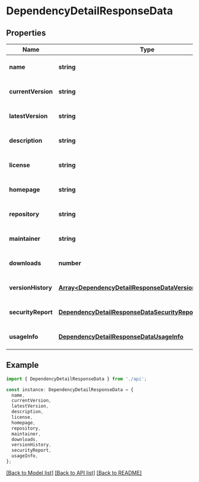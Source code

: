 # DependencyDetailResponseData

## Properties

| Name               | Type                                                                                                                   | Description | Notes                             |
| ------------------ | ---------------------------------------------------------------------------------------------------------------------- | ----------- | --------------------------------- |
| **name**           | **string**                                                                                                             |             | [optional] [default to undefined] |
| **currentVersion** | **string**                                                                                                             |             | [optional] [default to undefined] |
| **latestVersion**  | **string**                                                                                                             |             | [optional] [default to undefined] |
| **description**    | **string**                                                                                                             |             | [optional] [default to undefined] |
| **license**        | **string**                                                                                                             |             | [optional] [default to undefined] |
| **homepage**       | **string**                                                                                                             |             | [optional] [default to undefined] |
| **repository**     | **string**                                                                                                             |             | [optional] [default to undefined] |
| **maintainer**     | **string**                                                                                                             |             | [optional] [default to undefined] |
| **downloads**      | **number**                                                                                                             |             | [optional] [default to undefined] |
| **versionHistory** | [**Array&lt;DependencyDetailResponseDataVersionHistoryInner&gt;**](DependencyDetailResponseDataVersionHistoryInner.md) |             | [optional] [default to undefined] |
| **securityReport** | [**DependencyDetailResponseDataSecurityReport**](DependencyDetailResponseDataSecurityReport.md)                        |             | [optional] [default to undefined] |
| **usageInfo**      | [**DependencyDetailResponseDataUsageInfo**](DependencyDetailResponseDataUsageInfo.md)                                  |             | [optional] [default to undefined] |

## Example

```typescript
import { DependencyDetailResponseData } from './api';

const instance: DependencyDetailResponseData = {
  name,
  currentVersion,
  latestVersion,
  description,
  license,
  homepage,
  repository,
  maintainer,
  downloads,
  versionHistory,
  securityReport,
  usageInfo,
};
```

[[Back to Model list]](../README.md#documentation-for-models) [[Back to API list]](../README.md#documentation-for-api-endpoints) [[Back to README]](../README.md)
